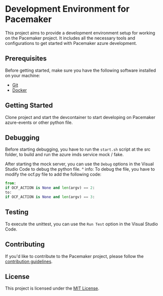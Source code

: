 # Development Environment for Pacemaker

This project aims to provide a development environment setup for working on the Pacemaker project. It includes all the necessary tools and configurations to get started with Pacemaker azure development.

## Prerequisites

Before getting started, make sure you have the following software installed on your machine:

- [Git](https://git-scm.com/)
- [Docker](https://www.docker.com/)

## Getting Started

Clone project and start the devcontainer to start developing on Pacemaker azure-events or other python file.

## Debugging

Before starting debugging, you have to run the `start.sh` script at the src folder, to build and run the azure imds service mock / fake.

After starting the mock server, you can use the `Debug` options in the Visual Studio Code to debug the python file.
^
info: To debug the file, you have to modify the ocf.py file to add the following code:
```python
from:
if OCF_ACTION is None and len(argv) == 2:
to:
if OCF_ACTION is None and len(argv) == 3:
```

## Testing

To execute the unittest, you can use the `Run Test` option in the Visual Studio Code.


## Contributing

If you'd like to contribute to the Pacemaker project, please follow the [contribution guidelines](https://github.com/pacemaker/pacemaker/blob/main/CONTRIBUTING.md).

## License

This project is licensed under the [MIT License](https://github.com/pacemaker/pacemaker/blob/main/LICENSE).